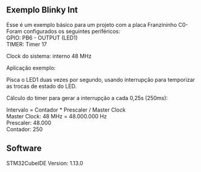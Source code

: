 ## Exemplo Blinky Int  
  
Esse é um exemplo básico para um projeto com a placa Franzininho C0- Foram configurados os seguintes periféricos:  
GPIO: 	PB6 - OUTPUT (LED1)  
TIMER: 	Timer 17  
  
Clock do sistema: interno 48 MHz  
  
Aplicação exemplo:  
  
Pisca o LED1 duas vezes por segundo, usando interrupção para temporizar as trocas de estado do LED.  
  
Cálculo do timer para gerar a interrupção a cada 0,25s (250ms):  
  
Intervalo = Contador * Prescaler / Master Clock  
Master Clock: 48 MHz = 48.000.000 Hz  
Prescaler: 	48.000  
Contador: 	   250  
  
## Software  
  
STM32CubeIDE Version: 1.13.0